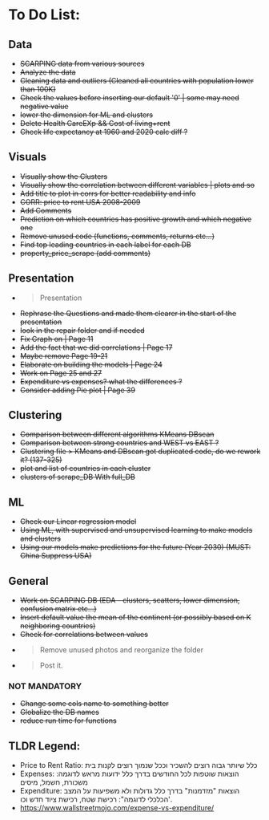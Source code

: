 # To Do List:

## Data

- ~~SCARPING data from various sources~~
- ~~Analyze the data~~
- ~~Cleaning data and outliers (Cleaned all countries with population lower than 100K)~~
- ~~Check the values before inserting our default '0' | some may need negative value~~
- ~~lower the dimension for ML and clusters~~
- ~~Delete Health CareEXp && Cost of living+rent~~
- ~~Check life expectancy at 1960 and 2020 calc diff ?~~

## Visuals

- ~~Visually show the Clusters~~
- ~~Visually show the correlation between different variables | plots and so~~
- ~~Add title to plot in corrs for better readability and info~~
- ~~CORR: price to rent USA 2008-2009~~
- ~~Add Comments~~
- ~~Prediction on which countries has positive growth and which negative one~~
- ~~Remove unused code (functions, comments, returns etc...)~~
- ~~Find top leading countries in each label for each DB~~
- ~~property_price_scrape (add comments)~~

## Presentation

- > Presentation
- ~~Rephrase the Questions and made them clearer in the start of the presentation~~
- ~~look in the repair folder and if needed~~
- ~~Fix Graph on | Page 11~~
- ~~Add the fact that we did correlations | Page 17~~
- ~~Maybe remove Page 19-21~~
- ~~Elaborate on building the models | Page 24~~
- ~~Work on Page 25 and 27~~
- ~~Expenditure vs expenses? what the differences ?~~
- ~~Consider adding Pie plot | Page 39~~

## Clustering

- ~~Comparison between different algorithms KMeans DBscan~~
- ~~Comparison between strong countries and WEST vs EAST ?~~
- ~~Clustering file > KMeans and DBscan got duplicated code, do we rework it? (137-325)~~
- ~~plot and list of countries in each cluster~~
- ~~clusters of scrape_DB With full_DB~~

## ML

- ~~Check our Linear regression model~~
- ~~Using ML, with supervised and unsupervised learning to make models and clusters~~
- ~~Using our models make predictions for the future (Year 2030) (MUST: China Suppress USA)~~

## General

- ~~Work on SCARPING DB (EDA - clusters, scatters, lower dimension, confusion matrix etc...)~~
- ~~Insert default value the mean of the continent (or possibly based on K neighboring countries)~~
- ~~Check for correlations between values~~
- > Remove unused photos and reorganize the folder
- > Post it.

### NOT MANDATORY

- ~~Change some cols name to something better~~
- ~~Globalize the DB names~~
- ~~reduce run time for functions~~

## TLDR Legend:

- Price to Rent Ratio: כלל שיותר גבוה רוצים להשכיר וככל שנמוך רוצים לקנות בית
- Expenses: הוצאות שוטפות לכל החודשים בדרך כלל ידועות מראש לדוגמה: משכורת, חשמל, מיסים
- Expenditure: הוצאות "מזדמנות" בדרך כלל גדולות ולא משפיעות על המצב הכלכלי לדוגמה": רכישת שטח, רכישת ציוד חדש וכו'.
- https://www.wallstreetmojo.com/expense-vs-expenditure/
